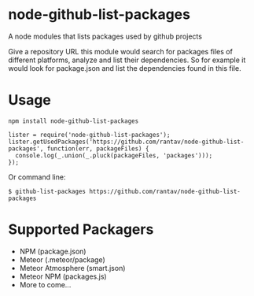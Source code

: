 node-github-list-packages
=========================

A node modules that lists packages used by github projects

Give a repository URL this module would search for packages files of different platforms, analyze and list their dependencies.
So for example it would look for package.json and list the dependencies found in this file.

# Usage

```
npm install node-github-list-packages
```

```
lister = require('node-github-list-packages');
lister.getUsedPackages('https://github.com/rantav/node-github-list-packages', function(err, packageFiles) {
  console.log(_.union(_.pluck(packageFiles, 'packages')));
});
```

Or command line:
```
$ github-list-packages https://github.com/rantav/node-github-list-packages
```

# Supported Packagers
* NPM (package.json)
* Meteor (.meteor/package)
* Meteor Atmosphere (smart.json)
* Meteor NPM (packages.js)
* More to come...
